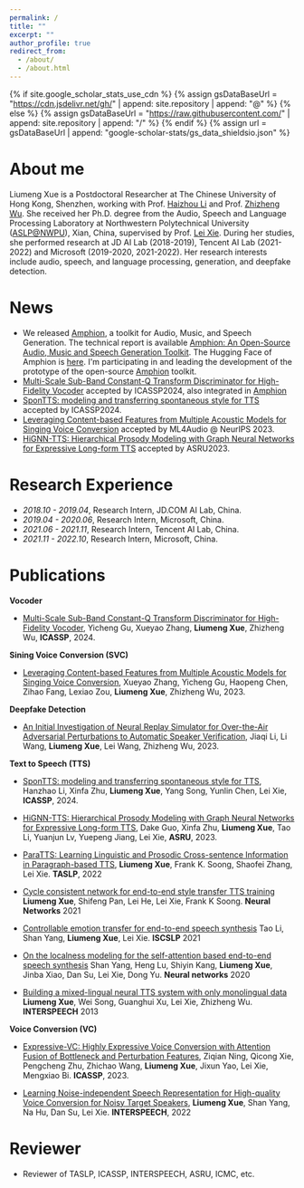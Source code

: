 ```yaml
---
permalink: /
title: ""
excerpt: ""
author_profile: true
redirect_from: 
  - /about/
  - /about.html
---
```


{% if site.google_scholar_stats_use_cdn %}
{% assign gsDataBaseUrl = "https://cdn.jsdelivr.net/gh/" | append: site.repository | append: "@" %}
{% else %}
{% assign gsDataBaseUrl = "https://raw.githubusercontent.com/" | append: site.repository | append: "/" %}
{% endif %}
{% assign url = gsDataBaseUrl | append: "google-scholar-stats/gs_data_shieldsio.json" %}



# About me
<span class='anchor' id='about-me'></span>

Liumeng Xue is a Postdoctoral Researcher at The Chinese University of Hong Kong, Shenzhen, working with Prof. [Haizhou Li](https://colips.org/~eleliha/) and Prof. [Zhizheng Wu](https://drwuz.com/). She received her Ph.D. degree from the Audio, Speech and Language Processing Laboratory at Northwestern Polytechnical University ([ASLP@NWPU](http://www.npu-aslp.org/english)), Xian, China, supervised by Prof. [Lei Xie](http://www.nwpu-aslp.org/lxie/). During her studies, she performed research at JD AI Lab (2018-2019), Tencent AI Lab (2021-2022) and Microsoft (2019-2020, 2021-2022). Her research interests include audio, speech, and language processing, generation, and deepfake detection.


# News
- We released [Amphion](https://github.com/open-mmlab/Amphion), a toolkit for Audio, Music, and Speech Generation. The technical report is available [Amphion: An Open-Source Audio, Music and Speech Generation Toolkit](https://arxiv.org/abs/2312.09911). The Hugging Face of Amphion is [here](https://huggingface.co/amphion).
I'm participating in and leading the development of the prototype of the open-source [Amphion](https://github.com/open-mmlab/Amphion) toolkit.
- [Multi-Scale Sub-Band Constant-Q Transform Discriminator for High-Fidelity Vocoder](https://arxiv.org/pdf/2311.14957.pdf) accepted by ICASSP2024, also integrated in [Amphion](https://github.com/open-mmlab/Amphion) 
- [SponTTS: modeling and transferring spontaneous style for TTS](https://arxiv.org/pdf/2311.07179.pdf) accepted by ICASSP2024.
- [Leveraging Content-based Features from Multiple Acoustic Models for Singing Voice Conversion](https://arxiv.org/pdf/2310.11160.pdf) accepted by ML4Audio @ NeurIPS 2023.
- [HiGNN-TTS: Hierarchical Prosody Modeling with Graph Neural Networks for Expressive Long-form TTS](https://arxiv.org/pdf/2309.13907.pdf)  accepted by ASRU2023.



<!-- # 📜 Research Area
<table style="border-collapse: collapse; border: none;">
  <tr style="border: none;">
    <td style="border: none;"> <font color="#0b5394"> Audio-Visual Speech Processing </font>: <BR>&nbsp;&nbsp; Audio-visual speech recognition; Sound Source localization</td>
    <td style="border: none;"> <font color="#0b5394"> Video Synthesize </font>: <BR>&nbsp;&nbsp; Talking Face Generation </td>
  </tr>
</table> -->


# Research Experience
<span class='anchor' id='research_experience'></span>

- *2018.10 - 2019.04*, Research Intern, JD.COM AI Lab, China.
- *2019.04 - 2020.06*, Research Intern, Microsoft, China.
- *2021.06 - 2021.11*, Research Intern, Tencent AI Lab, China.
- *2021.11 - 2022.10*, Research Intern, Microsoft, China.



# Publications
<span class='anchor' id='publication'></span>



**Vocoder**

- [Multi-Scale Sub-Band Constant-Q Transform Discriminator for High-Fidelity Vocoder](https://arxiv.org/pdf/2311.14957.pdf), Yicheng Gu, Xueyao Zhang, **Liumeng Xue**, Zhizheng Wu, **ICASSP**, 2024.


**Sining Voice Conversion (SVC)**

- [Leveraging Content-based Features from Multiple Acoustic Models for Singing Voice Conversion](https://arxiv.org/pdf/2310.11160.pdf), Xueyao Zhang, Yicheng Gu, Haopeng Chen, Zihao Fang, Lexiao Zou, **Liumeng Xue**, Zhizheng Wu, 2023.


**Deepfake Detection**

- [An Initial Investigation of Neural Replay Simulator for Over-the-Air Adversarial Perturbations to Automatic Speaker Verification](https://arxiv.org/pdf/2310.05354.pdf), Jiaqi Li, Li Wang, **Liumeng Xue**, Lei Wang, Zhizheng Wu, 2023.


**Text to Speech (TTS)**
- [SponTTS: modeling and transferring spontaneous style for TTS](https://arxiv.org/pdf/2311.07179.pdf), Hanzhao Li, Xinfa Zhu, **Liumeng Xue**, Yang Song, Yunlin Chen, Lei Xie, **ICASSP**, 2024.

- [HiGNN-TTS: Hierarchical Prosody Modeling with Graph Neural Networks for Expressive Long-form TTS](https://arxiv.org/pdf/2309.13907.pdf), Dake Guo, Xinfa Zhu, **Liumeng Xue**, Tao Li, Yuanjun Lv, Yuepeng Jiang, Lei Xie, **ASRU**, 2023.

- [ParaTTS: Learning Linguistic and Prosodic Cross-sentence Information in Paragraph-based TTS](https://arxiv.org/pdf/2209.06484.pdf), **Liumeng Xue**, Frank K. Soong, Shaofei Zhang, Lei Xie. **TASLP**, 2022

<!-- **2021** -->
- [Cycle consistent network for end-to-end style transfer TTS training](https://europepmc.org/article/med/33780874) **Liumeng Xue**, Shifeng Pan, Lei He, Lei Xie, Frank K Soong. **Neural Networks** 2021

- [Controllable emotion transfer for end-to-end speech synthesis](https://ieeexplore.ieee.org/abstract/document/9362069/) Tao Li, Shan Yang, **Liumeng Xue**, Lei Xie. **ISCSLP** 2021

<!-- **2020** -->
- [On the localness modeling for the self-attention based end-to-end speech synthesis](https://europepmc.org/article/med/32088566) Shan Yang, Heng Lu, Shiyin Kang, **Liumeng Xue**, Jinba Xiao, Dan Su, Lei Xie, Dong Yu. **Neural networks** 2020

<!-- **2009** -->
- [Building a mixed-lingual neural TTS system with only monolingual data](https://www.isca-speech.org/archive/interspeech_2019/xue19_interspeech.html) **Liumeng Xue**, Wei Song, Guanghui Xu, Lei Xie, Zhizheng Wu. **INTERSPEECH** 2013


**Voice Conversion (VC)**
- [Expressive-VC: Highly Expressive Voice Conversion with Attention Fusion of Bottleneck and Perturbation Features](https://ieeexplore.ieee.org/abstract/document/10096057), Ziqian Ning, Qicong Xie, Pengcheng Zhu, Zhichao Wang, **Liumeng Xue**, Jixun Yao, Lei Xie, Mengxiao Bi. **ICASSP**, 2023.

- [Learning Noise-independent Speech Representation for High-quality Voice Conversion for Noisy Target Speakers](https://arxiv.org/abs/2207.00756), **Liumeng Xue**, Shan Yang, Na Hu, Dan Su, Lei Xie. **INTERSPEECH**, 2022


# Reviewer
<span class='anchor' id='others'></span>
- Reviewer of TASLP, ICASSP, INTERSPEECH, ASRU, ICMC, etc.


